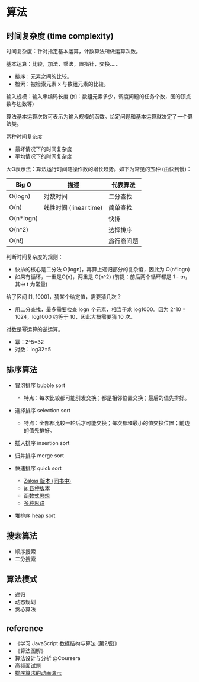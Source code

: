 # 算法

## 时间复杂度 (time complexity)

时间复杂度：针对指定基本运算，计数算法所做运算次数。

基本运算：比较，加法，乘法，置指针，交换……
- 排序：元素之间的比较。
- 检索：被检索元素 x 与数组元素的比较。

输入规模：输入串编码长度 (如：数组元素多少，调度问题的任务个数，图的顶点数与边数等)

算法基本运算次数可表示为输入规模的函数。给定问题和基本运算就决定了一个算法类。

两种时间复杂度
- 最坏情况下的时间复杂度
- 平均情况下的时间复杂度

大O表示法：算法运行时间随操作数的增长趋势。如下为常见的五种 (由快到慢)：

| Big O | 描述 | 代表算法 |
| --- | --- | --- |
| O(logn) | 对数时间 | 二分查找 |
| O(n) | 线性时间 (linear time) | 简单查找 |
| O(n*logn) | | 快排 |
| O(n^2) | | 选择排序 |
| O(n!) | | 旅行商问题 |

判断时间复杂度的规则：
- 快排的核心是二分法 O(logn)，再算上递归部分的复杂度，因此为 O(n*logn)
- 如果有循环，一重是O(n)，两重是 O(n^2) (前提：前后两个循环都是 1 - tn，其中 t 为常量)

给了区间 [1, 1000]，猜某个给定值，需要猜几次？
- 用二分查找，最多需要检查 logn 个元素，相当于求 log1000。因为 2^10 = 1024，log1000 约等于 10，因此大概需要猜 10 次。

对数是幂运算的逆运算。
- 幂：2^5=32
- 对数：log32=5

## 排序算法

- 冒泡排序 bubble sort
    - 特点：每次比较都可能引发交换；都是相邻位置交换；最后的值先排好。

- 选择排序 selection sort
    - 特点：全部都比较一轮后才可能交换；每次都和最小的值交换位置；前边的值先排好。

- 插入排序 insertion sort

- 归并排序 merge sort

- 快速排序 quick sort
    - [Zakas 版本 (同书中)](https://www.nczonline.net/blog/2012/11/27/computer-science-in-javascript-quicksort/)
    - [js 各种版本](https://gist.github.com/ideawu/a114679bb8f0a94452d462ae14b7c977)
    - [函数式思想](http://learnyouahaskell.com/recursion#quick-sort)
    - [多种思路](https://www.zhihu.com/question/24361443)

- 堆排序 heap sort

## 搜索算法

- 顺序搜索
- 二分搜索

## 算法模式

- 递归
- 动态规划
- 贪心算法

## reference

- 《学习 JavaScript 数据结构与算法 (第2版)》
- 《算法图解》
- 算法设计与分析 @Coursera
- [高频面试题](https://juejin.im/book/5a8f9ddcf265da4e9f6fb959/section/5a8f9fcb6fb9a063417b3f9e)
- [排序算法的动画演示](http://jsdo.it/norahiko/oxIy/fullscreen)